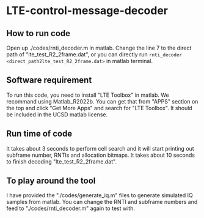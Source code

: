 # LTE-control-message-decoder
## How to run code
Open up ./codes/rnti_decoder.m in matlab. Change the line 7 to the direct path of "lte_test_R2_2frame.dat", or you can directly run `rnti_decoder <direct_path2lte_test_R2_2frame.dat>` in matlab terminal.

## Software requirement
To run this code, you need to install "LTE Toolbox" in matlab. We recommand using Matlab_R2022b. You can get that from "APPS" section on the top and click "Get More Apps" and search for "LTE Toolbox". It should be included in the UCSD matlab license.  

## Run time of code
It takes about 3 seconds to perform cell search and it will start printing out subframe number, RNTIs and allocation bitmaps. It takes about 10 seconds to finish decoding "lte_test_R2_2frame.dat".

## To play around the tool
I have provided the "./codes/generate_iq.m" files to generate simulated IQ samples from matlab. You can change the RNTI and subframe numbers and feed to "./codes/rnti_decoder.m" again to test with.
